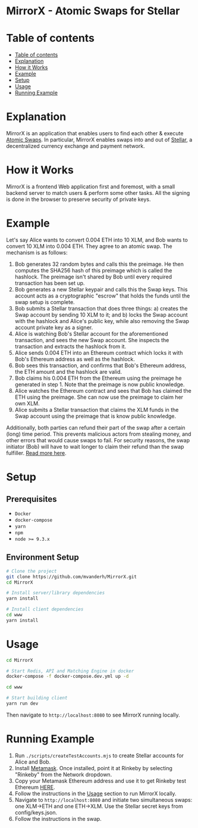 # MirrorX - Atomic Swaps for Stellar

Table of contents
=================

<!--ts-->
   * [Table of contents](#table-of-contents)
   * [Explanation](#explanation)
   * [How it Works](#how-it-works)
   * [Example](#example)
   * [Setup](#setup)
   * [Usage](#usage)
   * [Running Example](#running-example)
<!--te-->

Explanation
===========
MirrorX is an application that enables users to find each other & execute [Atomic Swaps](https://themerkle.com/what-is-an-atomic-swap/).
In particular, MirrorX enables swaps into and out of [Stellar](https://www.stellar.org/), a decentralized currency exchange and payment network.

How it Works
============
MirrorX is a frontend Web application first and foremost, with a small backend server to match users & perform some other tasks.
All the signing is done in the browser to preserve security of private keys.

Example
============

Let's say Alice wants to convert 0.004 ETH into 10 XLM, and Bob wants to convert 10 XLM into 0.004 ETH. They agree to an atomic swap. The mechanism is as follows:

1. Bob generates 32 random bytes and calls this the preimage. He then computes the SHA256 hash of this preimage which is called the hashlock. The preimage isn't shared by Bob until every required transaction has been set up. 
2. Bob generates a new Stellar keypair and calls this the Swap keys. This account acts as a cryptographic "escrow" that holds the funds until the swap setup is complete.
3. Bob submits a Stellar transaction that does three things: 
  a) creates the Swap account by sending 10 XLM to it; and
  b) locks the Swap account with the hashlock and Alice's public key, while also removing the Swap account private key as a signer.
4. Alice is watching Bob's Stellar account for the aforementioned transaction, and sees the new Swap account. She inspects the transaction and extracts the hashlock from it.
5. Alice sends 0.004 ETH into an Ethereum contract which locks it with Bob's Ethereum address as well as the hashlock.
6. Bob sees this transaction, and confirms that Bob's Ethereum address, the ETH amount and the hashlock are valid. 
7. Bob claims his 0.004 ETH from the Ethereum using the preimage he generated in step 1. Note that the preimage is now public knowledge.
8. Alice watches the Ethereum contract and sees that Bob has claimed the ETH using the preimage. She can now use the preimage to claim her own XLM.
9. Alice submits a Stellar transaction that claims the XLM funds in the Swap account using the preimage that is know public knowledge.

Additionally, both parties can refund their part of the swap after a certain (long) time period. This prevents malicious actors from stealing money, and other errors that would cause swaps to fail. For security reasons, the swap initiator (Bob) will have to wait longer to claim their refund than the swap fulfiller. [Read more here](https://blog.lightning.engineering/announcement/2017/11/16/ln-swap.html).

Setup
============

## Prerequisites
* `Docker`
* `docker-compose`
* `yarn`
* `npm`
* `node >= 9.3.x`


## Environment Setup
```bash
# Clone the project
git clone https://github.com/mvanderh/MirrorX.git
cd MirrorX

# Install server/library dependencies
yarn install

# Install client dependencies
cd www
yarn install
```

Usage
============

```bash
cd MirrorX

# Start Redis, API and Matching Engine in docker
docker-compose -f docker-compose.dev.yml up -d

cd www

# Start building client
yarn run dev
```

Then navigate to `http://localhost:8080` to see MirrorX running locally.

Running Example
===============

1. Run `./scripts/createTestAccounts.mjs` to create Stellar accounts for Alice and Bob.
1. Install [Metamask](metamask.io). Once installed, point it at Rinkeby by selecting "Rinkeby" from the Network dropdown.
1. Copy your Metamask Ethereum address and use it to get Rinkeby test Ethereum [HERE](https://www.rinkeby.io/#faucet). 
1. Follow the instructions in the [Usage](#usage) section to run MirrorX locally.
1. Navigate to `http://localhost:8080` and initiate two simultaneous swaps: one XLM->ETH and one ETH->XLM. Use the Stellar secret keys from config/keys.json. 
1. Follow the instructions in the swap.
